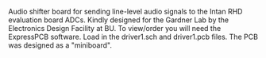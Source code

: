 Audio shifter board for sending line-level audio signals to the Intan RHD evaluation board ADCs.  Kindly designed for the Gardner Lab by the Electronics Design Facility at BU. To view/order you will need the ExpressPCB software.  Load in the driver1.sch and driver1.pcb files.  The PCB was designed as a "miniboard".
